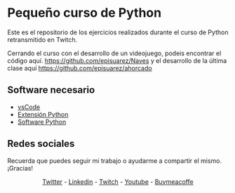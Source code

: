 # Pequeño curso de Python

Este es el repositorio de los ejercicios realizados durante el curso de Python retransmitido en Twitch.

Cerrando el curso con el desarrollo de un videojuego, podeis encontrar el código aquí. https://github.com/episuarez/Naves y el desarrollo de la última clase aquí https://github.com/episuarez/ahorcado

## Software necesario

* [vsCode](https://code.visualstudio.com/)
* [Extensión Python](https://marketplace.visualstudio.com/items?itemName=ms-python.python)
* [Software Python](https://www.python.org/)

## Redes sociales

Recuerda que puedes seguir mi trabajo o ayudarme a compartir el mismo. ¡Gracias!

<p align="center"><a href="https://twitter.com/episuarez" target="_blank">Twitter</a> - <a href="https://www.linkedin.com/in/episuarez" target="_blank">Linkedin</a> - <a href="https://www.twitch.tv/episuarez" target="_blank">Twitch</a> - <a href="https://www.youtube.com/channel/UCBVgB6oZq5WqWh1NJSSWGZw" target="_blank">Youtube</a> - <a href="https://www.buymeacoffee.com/episuarez">Buymeacoffe</a></p>
